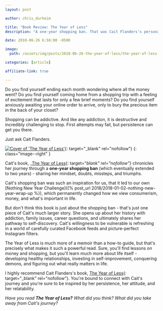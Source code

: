 ```yaml
---
layout: post

author: chris_durheim

title: "Book Review: The Year of Less"
description: "A one-year shopping ban. That was Cait Flanders's personal challenge. But Cait's book, The Year of Less, covers a whole lot more than her inspiring experiment - it's a journey of self-discovery, reflection, and finding what's really important in life."

date: 2018-06-26 6:58:00 -0500

image:
  path: /assets/img/posts/2018-06-26-the-year-of-less/the-year-of-less-header.jpg

categories: [article]

affiliate-link: true

---
```


Do you find yourself ending each month wondering where all the money went? Do you find yourself coming home from a shopping trip with a feeling of excitement that lasts for only a few brief moments? Do you find yourself anxiously awaiting your online order to arrive, only to bury the precious item in the back of your closet?

Shopping can be addictive. And like any addiction, it is destructive and incredibly challenging to stop. First attempts may fail, but persistence can get you there.

Just ask Cait Flanders.

[![Cover of 'The Year of Less']({{site.url}}/assets/img/posts/2018-06-26-the-year-of-less/the-year-of-less.jpg)](https://amzn.to/2MZdrOs){: target="_blank" rel="nofollow"}
{: class="image--right" }

Cait's book, _[The Year of Less](https://amzn.to/2MZdrOs){: target="_blank" rel="nofollow"}_ chronicles her journey through a __one-year shopping ban__ (which eventually extended to two years) - sharing her mindset, doubts, missteps, and triumphs.

Cait's shopping ban was such an inspiration for us, that it led to our own [Nothing New Year Challenge]({% post_url 2018/2018-01-02-nothing-new-year-wrap-up %}), which permanently changed how we view consumerism, money, and what's important in life.

But don't think this book is just about the shopping ban - that's just one piece of Cait's much larger story. She opens up about her history with addiction, family issues, career questions, and ultimately shares her pathway to self-discovery. Cait's willingness to be vulnerable is refreshing in a world of carefully curated Facebook feeds and picture-perfect Instagram filters.

The Year of Less is much more of a memoir than a how-to guide, but that's precisely what makes it such a powerful read. Sure, you'll find lessons on money and shopping, but you'll learn much more about life itself - developing healthy relationships, investing in self-improvement, conquering demons, and figuring out what really matters in life.

I highly recommend Cait Flanders's book, [The Year of Less](https://amzn.to/2MZdrOs){: target="_blank" rel="nofollow"}. You're bound to connect with Cait's journey and you're sure to be inspired by her persistence, her attitude, and her relatability.

_Have you read_ ___The Year of Less?___ _What did you think? What did you take away from Cait's journey?_
